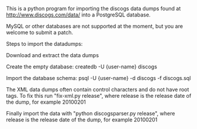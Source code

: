 This is a python program for importing the discogs data dumps found at http://www.discogs.com/data/ into a PostgreSQL database.

MySQL or other databases are not supported at the moment, but you are welcome to submit a patch.

Steps to import the datadumps:

Download and extract the data dumps

Create the empty database:
createdb -U {user-name} discogs

Import the database schema:
psql -U {user-name} -d discogs -f discogs.sql

The XML data dumps often contain control characters and do not have root tags.
To fix this run "fix-xml.py release", where release is the release date of the dump, for example 20100201

Finally import the data with
"python discogsparser.py release", where release is the release date of the dump, for example 20100201